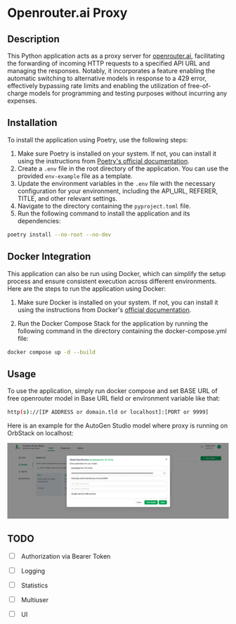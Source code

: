 # Openrouter.ai Proxy

## Description

This Python application acts as a proxy server for [openrouter.ai](https://openrouter.ai), facilitating the forwarding of incoming HTTP requests to a specified API URL and managing the responses. Notably, it incorporates a feature enabling the automatic switching to alternative models in response to a 429 error, effectively bypassing rate limits and enabling the utilization of free-of-charge models for programming and testing purposes without incurring any expenses.

## Installation

To install the application using Poetry, use the following steps:

1. Make sure Poetry is installed on your system. If not, you can install it using the instructions from [Poetry's official documentation](https://python-poetry.org/docs/).
2. Create a `.env` file in the root directory of the application. You can use the provided `env-example` file as a template.
3. Update the environment variables in the `.env` file with the necessary configuration for your environment, including the API_URL, REFERER, TITLE, and other relevant settings.
4. Navigate to the directory containing the `pyproject.toml` file.
5. Run the following command to install the application and its dependencies:

```bash
poetry install --no-root --no-dev
```

## Docker Integration

This application can also be run using Docker, which can simplify the setup process and ensure consistent execution across different environments. Here are the steps to run the application using Docker:

1. Make sure Docker is installed on your system.
If not, you can install it using the instructions from Docker's [official documentation](https://docs.docker.com/install/).

2. Run the Docker Compose Stack for the application by running the following command in the directory containing the docker-compose.yml file:

```bash
docker compose up -d --build
```

## Usage

To use the application, simply run docker compose and set BASE URL of free openrouter model in Base URL field or environment variable like that:

```bash
http(s)://[IP ADDRESS or domain.tld or localhost]:[PORT or 9999]
```

Here is an example for the AutoGen Studio model where proxy is running on OrbStack on localhost:

![autoGen](./example.png)

## TODO

<input type="checkbox">&nbsp;&nbsp; Authorization via Bearer Token</input>

<input type="checkbox">&nbsp;&nbsp; Logging</input>

<input type="checkbox">&nbsp;&nbsp; Statistics</input>

<input type="checkbox">&nbsp;&nbsp; Multiuser</input>

<input type="checkbox">&nbsp;&nbsp; UI</input>
